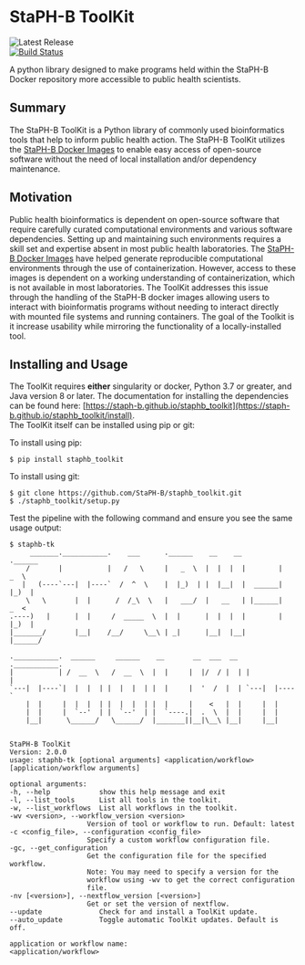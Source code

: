 # StaPH-B ToolKit
![Latest Release](https://img.shields.io/github/v/release/StaPH-B/staphb_toolkit)  
[![Build Status](https://travis-ci.org/StaPH-B/staphb_toolkit.svg?branch=master)](https://travis-ci.org/StaPH-B/staphb_toolkit)  

A python library designed to make programs held within the StaPH-B Docker repository more accessible to public health scientists.

## Summary
The StaPH-B ToolKit is a Python library of commonly used bioinformatics tools that help to inform public health action. The StaPH-B ToolKit utilizes the [StaPH-B Docker Images](https://github.com/StaPH-B/docker-builds) to enable easy access of open-source software without the need of local installation and/or dependency maintenance.

## Motivation
Public health bioinformatics is dependent on open-source software that require carefully curated computational environments and various software dependencies. Setting up and maintaining such environments requires a skill set and expertise absent in most public health laboratories. The [StaPH-B Docker Images](https://github.com/StaPH-B/docker-builds) have helped generate reproducible computational environments through the use of containerization. However, access to these images is dependent on a working understanding of containerization, which is not available in most laboratories. The ToolKit addresses this issue through the handling of the StaPH-B docker images allowing users to interact with bioinformatis programs without needing to interact directly with mounted file systems and running containers. The goal of the Toolkit is it increase usability while mirroring the functionality of a locally-installed tool.

## Installing and Usage
The ToolKit requires **either** singularity or docker, Python 3.7 or greater, and Java version 8 or later.
The documentation for installing the dependencies can be found here: [https://staph-b.github.io/staphb_toolkit](https://staph-b.github.io/staphb_toolkit/install).  
The ToolKit itself can be installed using pip or git:

To install using pip:
```
$ pip install staphb_toolkit
```

To install using git:
```
$ git clone https://github.com/StaPH-B/staphb_toolkit.git
$ ./staphb_toolkit/setup.py
```

Test the pipeline with the following command and ensure you see the same usage output:  
```
$ staphb-tk
     _______.___________.    ___      .______    __    __         .______   
    /       |           |   /   \     |   _  \  |  |  |  |        |   _  \  
   |   (----`---|  |----`  /  ^  \    |  |_)  | |  |__|  |  ______|  |_)  |
    \   \       |  |      /  /_\  \   |   ___/  |   __   | |______|   _  <  
.----)   |      |  |     /  _____  \  |  |      |  |  |  |        |  |_)  |
|_______/       |__|    /__/     \__\ | _|      |__|  |__|        |______/  

.___________.  ______     ______    __       __  ___  __  .___________.
|           | /  __  \   /  __  \  |  |     |  |/  / |  | |           |
`---|  |----`|  |  |  | |  |  |  | |  |     |  '  /  |  | `---|  |----`
    |  |     |  |  |  | |  |  |  | |  |     |    <   |  |     |  |     
    |  |     |  `--'  | |  `--'  | |  `----.|  .  \  |  |     |  |     
    |__|      \______/   \______/  |_______||__|\__\ |__|     |__|     


StaPH-B ToolKit
Version: 2.0.0
usage: staphb-tk [optional arguments] <application/workflow> [application/workflow arguments]

optional arguments:
-h, --help            show this help message and exit
-l, --list_tools      List all tools in the toolkit.
-w, --list_workflows  List all workflows in the toolkit.
-wv <version>, --workflow_version <version>
                   Version of tool or workflow to run. Default: latest
-c <config_file>, --configuration <config_file>
                   Specify a custom workflow configuration file.
-gc, --get_configuration
                   Get the configuration file for the specified workflow.
                   Note: You may need to specify a version for the
                   workflow using -wv to get the correct configuration
                   file.
-nv [<version>], --nextflow_version [<version>]
                   Get or set the version of nextflow.
--update              Check for and install a ToolKit update.
--auto_update         Toggle automatic ToolKit updates. Default is off.

application or workflow name:
<application/workflow>

```
